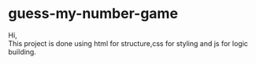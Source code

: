 # guess-my-number-game
Hi,  
This project is done using html for structure,css for styling and js for logic building.
